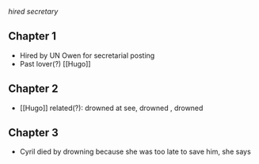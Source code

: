 *hired secretary*

## Chapter 1
- Hired by UN Owen for secretarial posting
- Past lover(?) [[Hugo]] 
## Chapter 2
- [[Hugo]] related(?): drowned at see, drowned , drowned
## Chapter 3
- Cyril died by drowning because she was too late to save him, she says